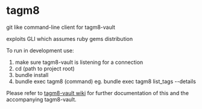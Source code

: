 # tagm8

git like command-line client for tagm8-vault

exploits GLI which assumes ruby gems distribution

To run in development use:

1. make sure tagm8-vault is listening for a connection
2. cd (path to project root)
2. bundle install
3. bundle exec tagm8 (command) eg. bundle exec tagm8 list_tags --details

Please refer to [tagm8-vault wiki](https://github.com/metafacets/tagm8-vault/wiki) for further documentation of this and the accompanying tagm8-vault.
